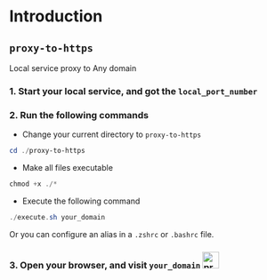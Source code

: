 # Introduction

## `proxy-to-https`
Local service proxy to Any domain
### 1. Start your local service, and got the `local_port_number`
### 2. Run the following commands
- Change your current directory to `proxy-to-https`
```powershell
cd ./proxy-to-https
```
- Make all files executable
```powershell
chmod +x ./*
```
- Execute the following command
```powershell
./execute.sh your_domain
```

Or you can configure an alias in a `.zshrc` or `.bashrc` file.
### 3. Open your browser, and visit `your_domain`  <img src="https://emojis.slackmojis.com/emojis/images/1669813533/62956/doge.gif?1669813533" alt="proxy" width="30"/>
